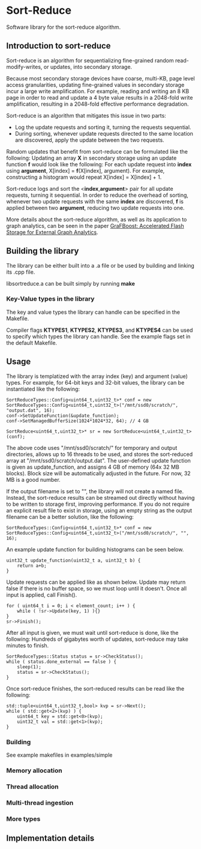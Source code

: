 # Sort-Reduce

Software library for the sort-reduce algorithm.

## Introduction to sort-reduce

Sort-reduce is an algorithm for sequentializing fine-grained random read-modify-writes, or updates, into secondary storage.

Because most secondary storage devices have coarse, multi-KB, page level access granularities, updating fine-grained values in secondary storage incur a large write amplification.
For example, reading and writing an 8 KB page in order to read and update a 4 byte value results in a 2048-fold write amplification, resulting in a 2048-fold effective performance degradation.

Sort-reduce is an algorithm that mitigates this issue in two parts:
- Log the update requests and sorting it, turning the requests sequential.
- During sorting, whenever update requests directed to the same location are discovered, apply the update between the two requests.

Random updates that benefit from sort-reduce can be formulated like the following:
Updating an array **X** in secondary storage using an update function **f** would look like the following:
For each update request into __index__ using __argument__, X[index] = **f**(X[index], argument).
For example, constructing a histogram would repeat X[index] = X[index] + 1.

Sort-reduce logs and sort the <__index__,__argument__> pair for all update requests, turning it sequential.
In order to reduce the overhead of sorting, whenever two update requests with the same __index__ are discovered, **f** is applied between two __argument__, reducing two update requests into one.

More details about the sort-reduce algorithm, as well as its application to graph analytics, can be seen in the paper [GraFBoost: Accelerated Flash Storage for External Graph Analytics](http://people.csail.mit.edu/wjun/papers/isca2018-camera.pdf).


## Building the library

The library can be either built into a .a file or be used by building and linking its .cpp file.

libsortreduce.a can be built simply by running **make**


### Key-Value types in the library

The key and value types the library can handle can be specified in the Makefile.

Compiler flags **KTYPES1**,  **KTYPES2**,  **KTYPES3**, and **KTYPES4** can be used to specify which types the library can handle.
See the example flags set in the default Makefile.


## Usage

The library is templatized with the array index (key) and argument (value) types.
For example, for 64-bit keys and 32-bit values, the library can be instantiated like the following:

```
SortReduceTypes::Config<uint64_t,uint32_t>* conf = new SortReduceTypes::Config<uint64_t,uint32_t>("/mnt/ssd0/scratch/", "output.dat", 16);
conf->SetUpdateFunction(&update_function);
conf->SetManagedBufferSize(1024*1024*32, 64); // 4 GB

SortReduce<uint64_t,uint32_t>* sr = new SortReduce<uint64_t,uint32_t>(conf);
```

The above code uses "/mnt/ssd0/scratch/" for temporary and output directories, allows up to 16 threads to be used, and stores the sort-reduced array at "/mnt/ssd0/scratch/output.dat".
The user-defined update function is given as update_function, and assigns 4 GB of memory (64x 32 MB blocks).
Block size will be automatically adjusted in the future. For now, 32 MB is a good number.

If the output filename is set to "", the library will not create a named file.
Instead, the sort-reduce results can be streamed out directly without having to be written to storage first, improving performance.
If you do not require an explicit result file to exist in storage, using an empty string as the output filename can be a better solution, like the following:

```
SortReduceTypes::Config<uint64_t,uint32_t>* conf = new SortReduceTypes::Config<uint64_t,uint32_t>("/mnt/ssd0/scratch/", "", 16);
```

An example update function for building histograms can be seen below.

```
uint32_t update_function(uint32_t a, uint32_t b) {
	return a+b;
}
```

Update requests can be applied like as shown below.
Update may return false if there is no buffer space, so we must loop until it doesn't.
Once all input is applied, call Finish().

```
for ( uint64_t i = 0; i < element_count; i++ ) { 
	while ( !sr->Update(key, 1) ){}
}
sr->Finish();

```

After all input is given, we must wait until sort-reduce is done, like the following:
Hundreds of gigabytes worth of updates, sort-reduce may take minutes to finish.

```
SortReduceTypes::Status status = sr->CheckStatus();
while ( status.done_external == false ) {
	sleep(1);
	status = sr->CheckStatus();
}
```

Once sort-reduce finishes, the sort-reduced results can be read like the following:

```
std::tuple<uint64_t,uint32_t,bool> kvp = sr->Next();
while ( std::get<2>(kvp) ) {
	uint64_t key = std::get<0>(kvp);
	uint32_t val = std::get<1>(kvp);
}
```


### Building

See example makefiles in examples/simple

### Memory allocation

### Thread allocation

### Multi-thread ingestion

### More types

## Implementation details

